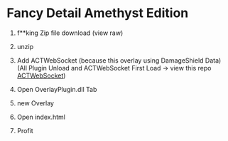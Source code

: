 # Fancy Detail Amethyst Edition

1. f**king Zip file download (view raw) 

2. unzip

3. Add ACTWebSocket (because this overlay using DamageShield Data)<br>
(All Plugin Unload and ACTWebSocket First Load -> view this repo [ACTWebSocket](https://github.com/ZCube/ACTWebSocket))

4. Open OverlayPlugin.dll Tab

5. new Overlay

6. Open index.html

7. Profit
